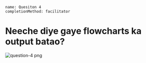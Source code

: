 ```ngMeta
name: Quesiton 4
completionMethod: facilitator

```

# Neeche diye gaye flowcharts ka output batao?

![question-4 png](https://storage.googleapis.com/ng-curriculum-images/python-flowcharts/nested-loop-worksheet/5.3-question4.png)

